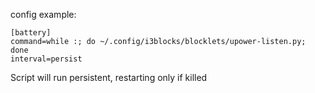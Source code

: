 config example:

```
[battery]
command=while :; do ~/.config/i3blocks/blocklets/upower-listen.py; done
interval=persist
```

Script will run persistent, restarting only if killed
